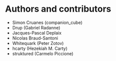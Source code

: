 # Authors and contributors

- Simon Cruanes (companion_cube)
- Drup (Gabriel Radanne)
- Jacques-Pascal Deplaix
- Nicolas Braud-Santoni
- Whitequark (Peter Zotov)
- hcarty (Hezekiah M. Carty)
- struktured (Carmelo Piccione)
